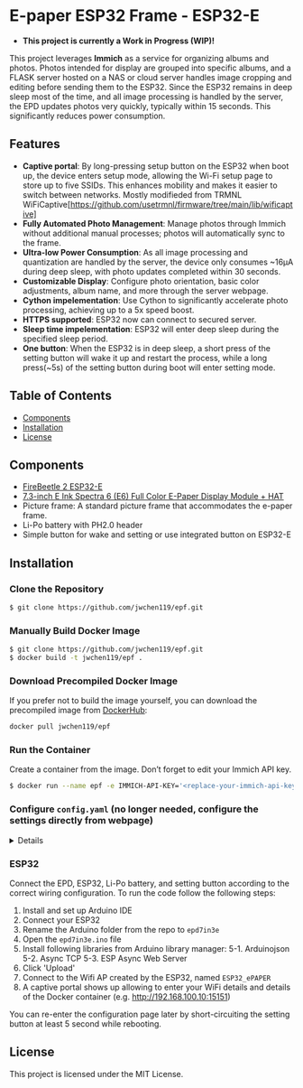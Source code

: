 # E-paper ESP32 Frame - ESP32-E

- **This project is currently a Work in Progress (WIP)!**

This project leverages **Immich** as a service for organizing albums and photos. Photos intended for display are grouped into specific albums, and a FLASK server hosted on a NAS or cloud server handles image cropping and editing before sending them to the ESP32. Since the ESP32 remains in deep sleep most of the time, and all image processing is handled by the server, the EPD updates photos very quickly, typically within 15 seconds. This significantly reduces power consumption.

## Features

- **Captive portal**: By long-pressing setup button on the ESP32 when boot up, the device enters setup mode, allowing the Wi-Fi setup page to store up to five SSIDs. This enhances mobility and makes it easier to switch between networks.
Mostly modifieded from TRMNL WiFiCaptive[https://github.com/usetrmnl/firmware/tree/main/lib/wificaptive]
- **Fully Automated Photo Management**: Manage photos through Immich without additional manual processes; photos will automatically sync to the frame.
- **Ultra-low Power Consumption**: As all image processing and quantization are handled by the server, the device only consumes ~16µA during deep sleep, with photo updates completed within 30 seconds.
- **Customizable Display**: Configure photo orientation, basic color adjustments, album name, and more through the server webpage.
- **Cython impelementation**: Use Cython to significantly accelerate photo processing, achieving up to a 5x speed boost.
- **HTTPS supported**: ESP32 now can connect to secured server.
- **Sleep time impelementation**: ESP32 will enter deep sleep during the specified sleep period.
- **One button**: When the ESP32 is in deep sleep, a short press of the setting button will wake it up and restart the process, while a long press(~5s) of the setting button during boot will enter setting mode.

## Table of Contents

- [Components](#components)
- [Installation](#installation)
- [License](#license)

## Components

- [FireBeetle 2 ESP32-E](https://wiki.dfrobot.com/FireBeetle_Board_ESP32_E_SKU_DFR0654)
- [7.3-inch E Ink Spectra 6 (E6) Full Color E-Paper Display Module + HAT](https://www.waveshare.com/7.3inch-e-paper-hat-e.htm)
- Picture frame: A standard picture frame that accommodates the e-paper frame.
- Li-Po battery with PH2.0 header
- Simple button for wake and setting or use integrated button on ESP32-E

## Installation

### Clone the Repository

```bash
$ git clone https://github.com/jwchen119/epf.git
```

### Manually Build Docker Image

```bash
$ git clone https://github.com/jwchen119/epf.git
$ docker build -t jwchen119/epf .
```

### Download Precompiled Docker Image

If you prefer not to build the image yourself, you can download the precompiled image from [DockerHub](https://hub.docker.com/r/jwchen119/epf):

```bash
docker pull jwchen119/epf
```

### Run the Container

Create a container from the image. Don’t forget to edit your Immich API key.

```bash
$ docker run --name epf -e IMMICH-API-KEY='<replace-your-immich-api-key>' -d -p <replace-port>:5000 jwchen119/epf
```

### Configure `config.yaml` (no longer needed, configure the settings directly from webpage)
<details>
Below is an example of a configured `config.yaml` file:

```yaml
immich:
  # Album name, must match the album name created in Immich
  album: testAlbme
  # Photo rotation angle, accepts only (0, 90, 180, 270)
  rotation: 270
  # Immich server URL
  url: http://192.168.100.36:2283
  # Color(Saturation) enhancement level using PIL's ImageEnhance.Color (1.0 = original level)
  enhanced: 1.5
  # Contrast level using PIL's ImageEnhance.Contrast (1.0 = original level)
  contrast: 1.2
```
</details>

### ESP32

Connect the EPD, ESP32, Li-Po battery, and setting button according to the correct wiring configuration. 
To run the code follow the following steps:

1. Install and set up Arduino IDE
2. Connect your ESP32
3. Rename the Arduino folder from the repo to `epd7in3e`
4. Open the `epd7in3e.ino` file
5. Install following libraries from Arduino library manager:
  5-1. Arduinojson
  5-2. Async TCP
  5-3. ESP Async Web Server
6. Click 'Upload'
7. Connect to the Wifi AP created by the ESP32, named `ESP32_ePAPER`
8. A captive portal shows up allowing to enter your WiFi details and details of the Docker container (e.g. http://192.168.100.10:15151)

You can re-enter the configuration page later by short-circuiting the setting button at least 5 second while rebooting.

## License

This project is licensed under the MIT License.

